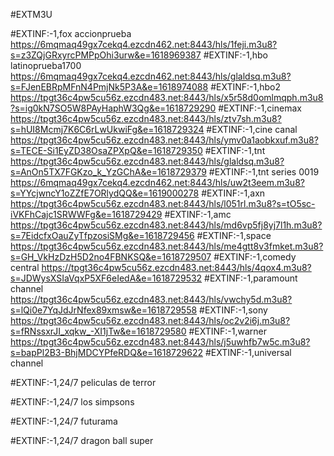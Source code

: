 #EXTM3U

#EXTINF:-1,fox accionprueba
https://6mqmaq49gx7cekq4.ezcdn462.net:8443/hls/1feji.m3u8?s=z3ZQjGRxyrcPMPpOhi3urw&e=1618969387
#EXTINF:-1,hbo latinoprueba1700
https://6mqmaq49gx7cekq4.ezcdn462.net:8443/hls/glaldsq.m3u8?s=FJenEBRpMFnN4PmjNk5P3A&e=1618974088
#EXTINF:-1,hbo2
https://tpgt36c4pw5cu56z.ezcdn483.net:8443/hls/x5r58d0omlmqph.m3u8?s=ig0kN7SO5W8PAyHaphW3Qg&e=1618729290
#EXTINF:-1,cinemax
https://tpgt36c4pw5cu56z.ezcdn483.net:8443/hls/ztv7sh.m3u8?s=hUI8Mcmj7K6C6rLwUkwiFg&e=1618729324
#EXTINF:-1,cine canal
https://tpgt36c4pw5cu56z.ezcdn483.net:8443/hls/ymv0a1aobkxuf.m3u8?s=TECE-Si1EyZD38OsaZPXpQ&e=1618729350
#EXTINF:-1,tnt 
https://tpgt36c4pw5cu56z.ezcdn483.net:8443/hls/glaldsq.m3u8?s=AnOn5TX7FGKzo_k_YzGChA&e=1618729379
#EXTINF:-1,tnt series 0019
https://6mqmaq49gx7cekq4.ezcdn462.net:8443/hls/uw2t3eem.m3u8?s=YYcjwncY1oZZfE7ORlydQQ&e=1619000278
#EXTINF:-1,axn
https://tpgt36c4pw5cu56z.ezcdn483.net:8443/hls/l051rl.m3u8?s=tO5sc-iVKFhCajc1SRWWFg&e=1618729429
#EXTINF:-1,amc
https://tpgt36c4pw5cu56z.ezcdn483.net:8443/hls/md6vp5fj8yj7l1h.m3u8?s=7EidcfxOauZyTfpzosiSMg&e=1618729456
#EXTINF:-1,space
https://tpgt36c4pw5cu56z.ezcdn483.net:8443/hls/me4gtt8v3fmket.m3u8?s=GH_VkHzDzH5D2no4FBNKSQ&e=1618729507
#EXTINF:-1,comedy central
https://tpgt36c4pw5cu56z.ezcdn483.net:8443/hls/4qox4.m3u8?s=JDWysXSIaVqxP5XF6eIedA&e=1618729532
#EXTINF:-1,paramount channel
https://tpgt36c4pw5cu56z.ezcdn483.net:8443/hls/vwchy5d.m3u8?s=lQi0e7YqJdJrNfex89xmsw&e=1618729558
#EXTINF:-1,sony
https://tpgt36c4pw5cu56z.ezcdn483.net:8443/hls/oc2v2i6j.m3u8?s=fRNssxrJI_xqkw_-XI1jTw&e=1618729580
#EXTINF:-1,warner
https://tpgt36c4pw5cu56z.ezcdn483.net:8443/hls/j5uwhfb7w5c.m3u8?s=bapPl2B3-BhjMDCYPfeRDQ&e=1618729622
#EXTINF:-1,universal channel

#EXTINF:-1,24/7 peliculas de terror

#EXTINF:-1,24/7 los simpsons

#EXTINF:-1,24/7 futurama

#EXTINF:-1,24/7 dragon ball super



